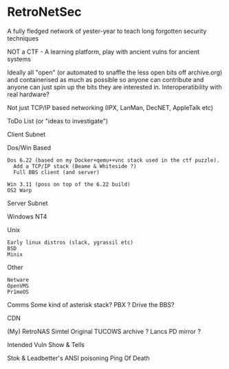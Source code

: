 # RetroNetSec
A fully fledged network of yester-year to teach long forgotten security techniques

NOT a CTF - A learning platform, play with ancient vulns for ancient systems

Ideally all "open" (or automated to snaffle the less open bits off archive.org) and containerised as much as possible so anyone can contribute and anyone can just spin up the bits they are interested in.
Interoperatibility with  real hardware?

Not just TCP/IP based networking (IPX, LanMan, DecNET, AppleTalk etc) 

ToDo List (or "ideas to investigate")

Client Subnet

  Dos/Win Based

    Dos 6.22 (based on my Docker+qemu++vnc stack used in the ctf puzzle). 
      Add a TCP/IP stack (Beame & Whiteside ?)
      Full BBS client (and server) 
      
    Win 3.11 (poss on top of the 6.22 build) 
    OS2 Warp


Server Subnet

  Windows NT4
    
    
  Unix

    Early linux distros (slack, ygrassil etc)
    BSD
    Minix

  Other

    Netware
    OpenVMS
    Pr1meOS

Comms
  Some kind of asterisk stack? PBX ? Drive the BBS?
    
CDN

  (My) RetroNAS
  Simtel
  Original TUCOWS archive ?
  Lancs PD mirror ?
  
  
    
Intended Vuln Show & Tells  

Stok & Leadbetter's ANSI poisoning
Ping Of Death

